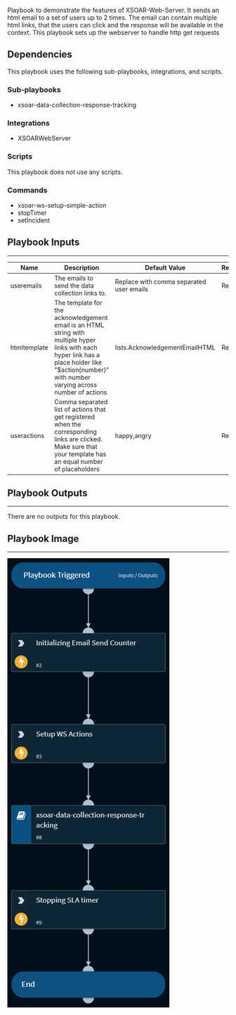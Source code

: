 Playbook to demonstrate the features of XSOAR-Web-Server. It sends an html email to a set of users up to 2 times. The email can contain multiple html links, that the users can click and the response will be available in the context. This playbook sets up the webserver to handle http get requests


## Dependencies
This playbook uses the following sub-playbooks, integrations, and scripts.

### Sub-playbooks
* xsoar-data-collection-response-tracking

### Integrations
* XSOARWebServer

### Scripts
This playbook does not use any scripts.

### Commands
* xsoar-ws-setup-simple-action
* stopTimer
* setIncident

## Playbook Inputs
---

| **Name** | **Description** | **Default Value** | **Required** |
| --- | --- | --- | --- |
| useremails | The emails to send the data collection links to. | Replace with comma separated user emails | Required |
| htmltemplate | The template for the acknowledgement email is an HTML string with multiple hyper links with each hyper link has a place holder like "$action\{number\}" with number varying across number of actions | lists.AcknowledgementEmailHTML | Required |
| useractions | Comma separated list of actions that get registered when the corresponding links are clicked. Make sure that your template has an equal number of placeholders | happy,angry | Required |

## Playbook Outputs
---
There are no outputs for this playbook.

## Playbook Image
---
![xsoarwebserver-email-acknowledgement](../Doc_files/xsoarwebserver-email-acknowledgement.png)